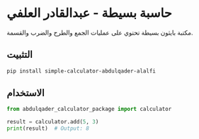 # حاسبة بسيطة - عبدالقادر العلفي

مكتبة بايثون بسيطة تحتوي على عمليات الجمع والطرح والضرب والقسمة.

## التثبيت

```bash
pip install simple-calculator-abdulqader-alalfi
```

## الاستخدام

```python
from abdulqader_calculator_package import calculator

result = calculator.add(5, 3)
print(result)  # Output: 8
```


